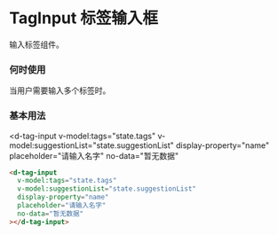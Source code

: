 # TagInput 标签输入框

输入标签组件。

### 何时使用

当用户需要输入多个标签时。

### 基本用法

<d-tag-input
  v-model:tags="state.tags"
  v-model:suggestionList="state.suggestionList"
  display-property="name"
  placeholder="请输入名字"
  no-data="暂无数据"
></d-tag-input>

```html
<d-tag-input
  v-model:tags="state.tags"
  v-model:suggestionList="state.suggestionList"
  display-property="name"
  placeholder="请输入名字"
  no-data="暂无数据"
></d-tag-input>
```

<script lang="ts">
import { defineComponent, reactive } from 'vue'

export default defineComponent({
  setup() {
    const state = reactive({
      tags: [{name: '123'}],
      suggestionList: [{name: 'item1'}]
    })

    return {
      state,
    }
  }
})
</script>